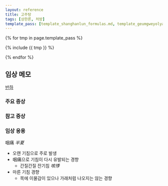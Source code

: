 ```yaml
---
layout: reference
title: 고주탕
tags: [상한론, 처방]
template_pass: [template_shanghanlun_formulas.md, template_geumgweyolyag_formulas.md, template_etc_formulas.md]
---
```



{% for tmp in page.template_pass %}

{% include {{ tmp }} %}

{% endfor %}

## 임상 메모

[반하]({{site.herburl}}/반하)

### 주요 증상



### 참고 증상


### 임상 응용

咽痛 _半夏_
* 오랜 기침으로 주로 발생
* 咽痛으로 기침이 다시 유발되는 경향
  - 간질간질 잔기침 _咳悸_
* 마른 기침 경향
  - 목에 이물감이 있으나 가래처럼 나오지는 않는 경향
